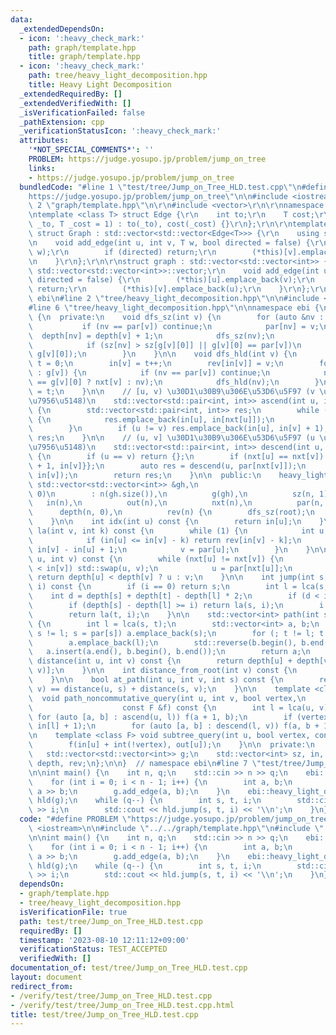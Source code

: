 ```yaml
---
data:
  _extendedDependsOn:
  - icon: ':heavy_check_mark:'
    path: graph/template.hpp
    title: graph/template.hpp
  - icon: ':heavy_check_mark:'
    path: tree/heavy_light_decomposition.hpp
    title: Heavy Light Decomposition
  _extendedRequiredBy: []
  _extendedVerifiedWith: []
  _isVerificationFailed: false
  _pathExtension: cpp
  _verificationStatusIcon: ':heavy_check_mark:'
  attributes:
    '*NOT_SPECIAL_COMMENTS*': ''
    PROBLEM: https://judge.yosupo.jp/problem/jump_on_tree
    links:
    - https://judge.yosupo.jp/problem/jump_on_tree
  bundledCode: "#line 1 \"test/tree/Jump_on_Tree_HLD.test.cpp\"\n#define PROBLEM \"\
    https://judge.yosupo.jp/problem/jump_on_tree\"\n\n#include <iostream>\n\n#line\
    \ 2 \"graph/template.hpp\"\n\r\n#include <vector>\r\n\r\nnamespace ebi {\r\n\r\
    \ntemplate <class T> struct Edge {\r\n    int to;\r\n    T cost;\r\n    Edge(int\
    \ _to, T _cost = 1) : to(_to), cost(_cost) {}\r\n};\r\n\r\ntemplate <class T>\
    \ struct Graph : std::vector<std::vector<Edge<T>>> {\r\n    using std::vector<std::vector<Edge<T>>>::vector;\r\
    \n    void add_edge(int u, int v, T w, bool directed = false) {\r\n        (*this)[u].emplace_back(v,\
    \ w);\r\n        if (directed) return;\r\n        (*this)[v].emplace_back(u, w);\r\
    \n    }\r\n};\r\n\r\nstruct graph : std::vector<std::vector<int>> {\r\n    using\
    \ std::vector<std::vector<int>>::vector;\r\n    void add_edge(int u, int v, bool\
    \ directed = false) {\r\n        (*this)[u].emplace_back(v);\r\n        if (directed)\
    \ return;\r\n        (*this)[v].emplace_back(u);\r\n    }\r\n};\r\n\r\n}  // namespace\
    \ ebi\n#line 2 \"tree/heavy_light_decomposition.hpp\"\n\n#include <algorithm>\n\
    #line 6 \"tree/heavy_light_decomposition.hpp\"\n\nnamespace ebi {\n\nstruct heavy_light_decomposition\
    \ {\n  private:\n    void dfs_sz(int v) {\n        for (auto &nv : g[v]) {\n \
    \           if (nv == par[v]) continue;\n            par[nv] = v;\n          \
    \  depth[nv] = depth[v] + 1;\n            dfs_sz(nv);\n            sz[v] += sz[nv];\n\
    \            if (sz[nv] > sz[g[v][0]] || g[v][0] == par[v])\n                std::swap(nv,\
    \ g[v][0]);\n        }\n    }\n\n    void dfs_hld(int v) {\n        static int\
    \ t = 0;\n        in[v] = t++;\n        rev[in[v]] = v;\n        for (auto nv\
    \ : g[v]) {\n            if (nv == par[v]) continue;\n            nxt[nv] = (nv\
    \ == g[v][0] ? nxt[v] : nv);\n            dfs_hld(nv);\n        }\n        out[v]\
    \ = t;\n    }\n\n    // [u, v) \u30D1\u30B9\u306E\u53D6\u5F97 (v \u306F u \u306E\
    \u7956\u5148)\n    std::vector<std::pair<int, int>> ascend(int u, int v) const\
    \ {\n        std::vector<std::pair<int, int>> res;\n        while (nxt[u] != nxt[v])\
    \ {\n            res.emplace_back(in[u], in[nxt[u]]);\n            u = par[nxt[u]];\n\
    \        }\n        if (u != v) res.emplace_back(in[u], in[v] + 1);\n        return\
    \ res;\n    }\n\n    // (u, v] \u30D1\u30B9\u306E\u53D6\u5F97 (u \u306F v \u306E\
    \u7956\u5148)\n    std::vector<std::pair<int, int>> descend(int u, int v) const\
    \ {\n        if (u == v) return {};\n        if (nxt[u] == nxt[v]) return {{in[u]\
    \ + 1, in[v]}};\n        auto res = descend(u, par[nxt[v]]);\n        res.emplace_back(in[nxt[v]],\
    \ in[v]);\n        return res;\n    }\n\n  public:\n    heavy_light_decomposition(const\
    \ std::vector<std::vector<int>> &gh,\n                              int root =\
    \ 0)\n        : n(gh.size()),\n          g(gh),\n          sz(n, 1),\n       \
    \   in(n),\n          out(n),\n          nxt(n),\n          par(n, -1),\n    \
    \      depth(n, 0),\n          rev(n) {\n        dfs_sz(root);\n        dfs_hld(root);\n\
    \    }\n\n    int idx(int u) const {\n        return in[u];\n    }\n\n    int\
    \ la(int v, int k) const {\n        while (1) {\n            int u = nxt[v];\n\
    \            if (in[u] <= in[v] - k) return rev[in[v] - k];\n            k -=\
    \ in[v] - in[u] + 1;\n            v = par[u];\n        }\n    }\n\n    int lca(int\
    \ u, int v) const {\n        while (nxt[u] != nxt[v]) {\n            if (in[u]\
    \ < in[v]) std::swap(u, v);\n            u = par[nxt[u]];\n        }\n       \
    \ return depth[u] < depth[v] ? u : v;\n    }\n\n    int jump(int s, int t, int\
    \ i) const {\n        if (i == 0) return s;\n        int l = lca(s, t);\n    \
    \    int d = depth[s] + depth[t] - depth[l] * 2;\n        if (d < i) return -1;\n\
    \        if (depth[s] - depth[l] >= i) return la(s, i);\n        i = d - i;\n\
    \        return la(t, i);\n    }\n\n    std::vector<int> path(int s, int t) const\
    \ {\n        int l = lca(s, t);\n        std::vector<int> a, b;\n        for (;\
    \ s != l; s = par[s]) a.emplace_back(s);\n        for (; t != l; t = par[t]) b.emplace_back(t);\n\
    \        a.emplace_back(l);\n        std::reverse(b.begin(), b.end());\n     \
    \   a.insert(a.end(), b.begin(), b.end());\n        return a;\n    }\n\n    int\
    \ distance(int u, int v) const {\n        return depth[u] + depth[v] - 2 * depth[lca(u,\
    \ v)];\n    }\n\n    int distance_from_root(int v) const {\n        return depth[v];\n\
    \    }\n\n    bool at_path(int u, int v, int s) const {\n        return distance(u,\
    \ v) == distance(u, s) + distance(s, v);\n    }\n\n    template <class F>\n  \
    \  void path_noncommutative_query(int u, int v, bool vertex,\n               \
    \                    const F &f) const {\n        int l = lca(u, v);\n       \
    \ for (auto [a, b] : ascend(u, l)) f(a + 1, b);\n        if (vertex) f(in[l],\
    \ in[l] + 1);\n        for (auto [a, b] : descend(l, v)) f(a, b + 1);\n    }\n\
    \n    template <class F> void subtree_query(int u, bool vertex, const F &f) {\n\
    \        f(in[u] + int(!vertex), out[u]);\n    }\n\n  private:\n    int n;\n \
    \   std::vector<std::vector<int>> g;\n    std::vector<int> sz, in, out, nxt, par,\
    \ depth, rev;\n};\n\n}  // namespace ebi\n#line 7 \"test/tree/Jump_on_Tree_HLD.test.cpp\"\
    \n\nint main() {\n    int n, q;\n    std::cin >> n >> q;\n    ebi::graph g(n);\n\
    \    for (int i = 0; i < n - 1; i++) {\n        int a, b;\n        std::cin >>\
    \ a >> b;\n        g.add_edge(a, b);\n    }\n    ebi::heavy_light_decomposition\
    \ hld(g);\n    while (q--) {\n        int s, t, i;\n        std::cin >> s >> t\
    \ >> i;\n        std::cout << hld.jump(s, t, i) << '\\n';\n    }\n}\n"
  code: "#define PROBLEM \"https://judge.yosupo.jp/problem/jump_on_tree\"\n\n#include\
    \ <iostream>\n\n#include \"../../graph/template.hpp\"\n#include \"../../tree/heavy_light_decomposition.hpp\"\
    \n\nint main() {\n    int n, q;\n    std::cin >> n >> q;\n    ebi::graph g(n);\n\
    \    for (int i = 0; i < n - 1; i++) {\n        int a, b;\n        std::cin >>\
    \ a >> b;\n        g.add_edge(a, b);\n    }\n    ebi::heavy_light_decomposition\
    \ hld(g);\n    while (q--) {\n        int s, t, i;\n        std::cin >> s >> t\
    \ >> i;\n        std::cout << hld.jump(s, t, i) << '\\n';\n    }\n}"
  dependsOn:
  - graph/template.hpp
  - tree/heavy_light_decomposition.hpp
  isVerificationFile: true
  path: test/tree/Jump_on_Tree_HLD.test.cpp
  requiredBy: []
  timestamp: '2023-08-10 12:11:12+09:00'
  verificationStatus: TEST_ACCEPTED
  verifiedWith: []
documentation_of: test/tree/Jump_on_Tree_HLD.test.cpp
layout: document
redirect_from:
- /verify/test/tree/Jump_on_Tree_HLD.test.cpp
- /verify/test/tree/Jump_on_Tree_HLD.test.cpp.html
title: test/tree/Jump_on_Tree_HLD.test.cpp
---
```

